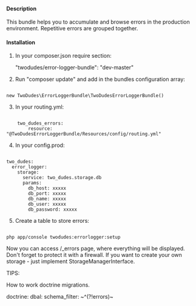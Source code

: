#### Description

This bundle helps you to accumulate and browse errors in the production environment. Repetitive errors are grouped together.

#### Installation

1) In your composer.json require section:

    "twodudes/error-logger-bundle": "dev-master"

2) Run "composer update" and add in the bundles configuration array:

```

new TwoDudes\ErrorLoggerBundle\TwoDudesErrorLoggerBundle()

```

3) In your routing.yml:

```

    two_dudes_errors:
        resource: "@TwoDudesErrorLoggerBundle/Resources/config/routing.yml"

```

4) In your config.prod:

```

two_dudes:
  error_logger:
    storage:
      service: two_dudes.storage.db
      params:
        db_host: xxxxx
        db_port: xxxxx
        db_name: xxxxx
        db_user: xxxxx
        db_password: xxxxx

```

5) Create a table to store errors:

```

php app/console twodudes:errorlogger:setup

```

Now you can access /_errors page, where everything will be displayed.
Don't forget to protect it with a firewall.
If you want to create your own storage - just implement StorageManagerInterface.

TIPS:

How to work doctrine migrations.

doctrine:
    dbal:
        schema_filter: ~^(?!errors)~